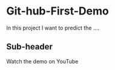 # Git-hub-First-Demo

In this project I want to predict the ....

## Sub-header 

Watch the demo on  YouTube

